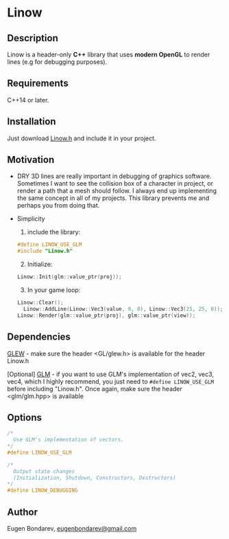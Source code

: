 # Linow

## Description

Linow is a header-only **C++** library that uses **modern OpenGL** to render lines (e.g for debugging purposes).

## Requirements
C++14 or later.

## Installation

Just download <a href="https://gist.github.com/e-bondarev/df08c65337d324da44b8f2855b9000d7">Linow.h</a> and include it in your project.

## Motivation

* DRY
3D lines are really important in debugging of graphics software. Sometimes I want to see the collision box of a character in project, or render a path that a mesh should follow. I always end up implementing the same concept in all of my projects. This library prevents me and perhaps you from doing that.
* Simplicity

  1. include the library:
  ```c++
  #define LINOW_USE_GLM
  #include "Linow.h"
  ```

  2. Initialize:
  ```c++  
  Linow::Init(glm::value_ptr(proj));
  ```

  3. In your game loop:
  ```c++
  Linow::Clear();
    Linow::AddLine(Linow::Vec3(value, 0, 0), Linow::Vec3(25, 25, 0));
  Linow::Render(glm::value_ptr(proj), glm::value_ptr(view));
  ```

## Dependencies
<a href="https://github.com/nigels-com/glew">GLEW</a> - make sure the header <GL/glew.h> is available for the header Linow.h

[Optional] <a href="https://github.com/g-truc/glm">GLM</a> - if you want to use GLM's implementation of vec2, vec3, vec4, which I highly recommend, you just need to ```#define LINOW_USE_GLM ```before including "Linow.h". Once again, make sure the header <glm/glm.hpp> is available

## Options

```c++
/*
  Use GLM's implementation of vectors. 
*/
#define LINOW_USE_GLM     

/* 
  Output state changes 
  (Initialization, Shutdown, Constructors, Destructors)
*/
#define LINOW_DEBUGGING   
```

## Author
Eugen Bondarev, eugenbondarev@gmail.com